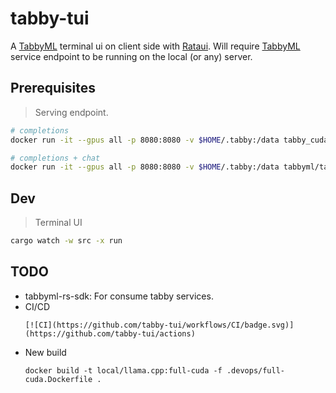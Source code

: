 # tabby-tui

A [TabbyML](https://github.com/tabbyml) terminal ui on client side with [Rataui](https://github.com/ratatui-org/ratatui). Will require [TabbyML](https://github.com/tabbyml) service endpoint to be running on the local (or any) server.

## Prerequisites

> Serving endpoint.

```bash
# completions
docker run -it --gpus all -p 8080:8080 -v $HOME/.tabby:/data tabby_cuda12_2 serve --model TabbyML/Mistral-7B --device cuda

# completions + chat
docker run -it --gpus all -p 8080:8080 -v $HOME/.tabby:/data tabbyml/tabby:nightly serve --model TabbyML/StarCoder-1B --device cuda --chat-model TabbyML/Mistral-7B
```

## Dev

> Terminal UI

```bash
cargo watch -w src -x run
```

## TODO

- tabbyml-rs-sdk: For consume tabby services.
- CI/CD
  ```
  [![CI](https://github.com/tabby-tui/workflows/CI/badge.svg)](https://github.com/tabby-tui/actions)
  ```
- New build
  ```
  docker build -t local/llama.cpp:full-cuda -f .devops/full-cuda.Dockerfile .
  ```